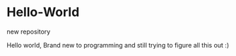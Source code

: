 # Hello-World
new repository

Hello world,
 Brand new to programming and still trying to figure all this out :) 
